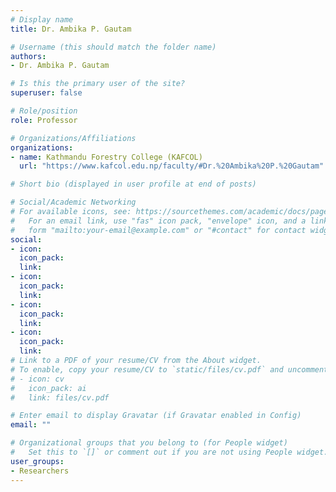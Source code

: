 ```yaml
---
# Display name
title: Dr. Ambika P. Gautam

# Username (this should match the folder name)
authors:
- Dr. Ambika P. Gautam

# Is this the primary user of the site?
superuser: false

# Role/position
role: Professor

# Organizations/Affiliations
organizations:
- name: Kathmandu Forestry College (KAFCOL)
  url: "https://www.kafcol.edu.np/faculty/#Dr.%20Ambika%20P.%20Gautam"

# Short bio (displayed in user profile at end of posts)

# Social/Academic Networking
# For available icons, see: https://sourcethemes.com/academic/docs/page-builder/#icons
#   For an email link, use "fas" icon pack, "envelope" icon, and a link in the
#   form "mailto:your-email@example.com" or "#contact" for contact widget.
social:
- icon: 
  icon_pack: 
  link: 
- icon: 
  icon_pack: 
  link: 
- icon: 
  icon_pack: 
  link: 
- icon: 
  icon_pack: 
  link:
# Link to a PDF of your resume/CV from the About widget.
# To enable, copy your resume/CV to `static/files/cv.pdf` and uncomment the lines below.
# - icon: cv
#   icon_pack: ai
#   link: files/cv.pdf

# Enter email to display Gravatar (if Gravatar enabled in Config)
email: ""

# Organizational groups that you belong to (for People widget)
#   Set this to `[]` or comment out if you are not using People widget.
user_groups:
- Researchers
---
```

